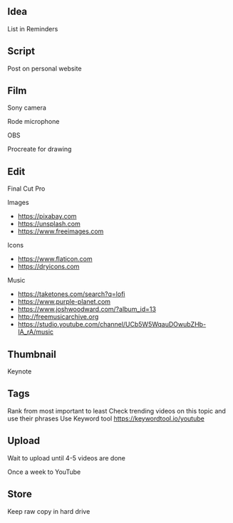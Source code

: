 ## Idea

List in Reminders

## Script

Post on personal website

## Film

Sony camera

Rode microphone

OBS

Procreate for drawing

## Edit

Final Cut Pro

Images

- https://pixabay.com
- https://unsplash.com
- https://www.freeimages.com

Icons

- https://www.flaticon.com
- https://dryicons.com

Music

- https://taketones.com/search?q=lofi
- https://www.purple-planet.com
- https://www.joshwoodward.com/?album_id=13
- http://freemusicarchive.org
- https://studio.youtube.com/channel/UCb5W5WqauDOwubZHb-IA_rA/music

## Thumbnail

Keynote

## Tags

Rank from most important to least
Check trending videos on this topic and use their phrases
Use Keyword tool https://keywordtool.io/youtube

## Upload

Wait to upload until 4-5 videos are done

Once a week to YouTube

## Store

Keep raw copy in hard drive
